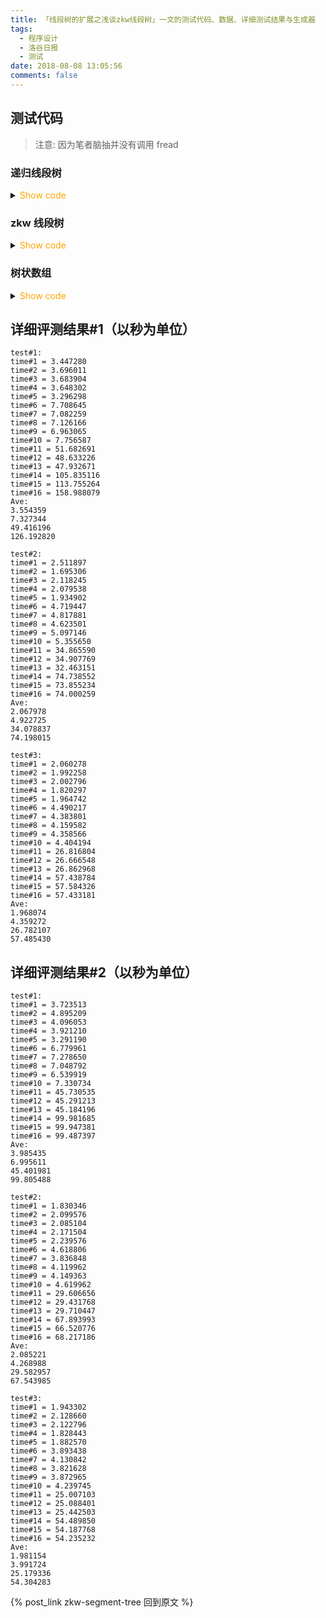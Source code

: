 ```yaml
---
title: 「线段树的扩展之浅谈zkw线段树」一文的测试代码、数据、详细测试结果与生成器
tags:
  - 程序设计
  - 洛谷日报
  - 测试
date: 2018-08-08 13:05:56
comments: false
---
```


## 测试代码

<!--more-->

> 注意: 因为笔者脑抽并没有调用 fread

### 递归线段树

<details>
<summary><font color='orange'>Show code</font></summary>

{% include_code lang:cpp zkw-segment-tree-test1/seg-r.cpp %}

</details>

### zkw 线段树

<details>
<summary><font color='orange'>Show code</font></summary>

{% include_code lang:cpp zkw-segment-tree-test1/seg-zkw.cpp %}

</details>

### 树状数组

<details>
<summary><font color='orange'>Show code</font></summary>

{% include_code lang:cpp zkw-segment-tree-test1/bit.cpp %}

</details>

## 详细评测结果#1（以秒为单位）

```text
test#1:
time#1 = 3.447280
time#2 = 3.696011
time#3 = 3.683904
time#4 = 3.648302
time#5 = 3.296298
time#6 = 7.708645
time#7 = 7.082259
time#8 = 7.126166
time#9 = 6.963065
time#10 = 7.756587
time#11 = 51.682691
time#12 = 48.633226
time#13 = 47.932671
time#14 = 105.835116
time#15 = 113.755264
time#16 = 158.988079
Ave:
3.554359
7.327344
49.416196
126.192820

test#2:
time#1 = 2.511897
time#2 = 1.695306
time#3 = 2.118245
time#4 = 2.079538
time#5 = 1.934902
time#6 = 4.719447
time#7 = 4.817881
time#8 = 4.623501
time#9 = 5.097146
time#10 = 5.355650
time#11 = 34.865590
time#12 = 34.907769
time#13 = 32.463151
time#14 = 74.738552
time#15 = 73.855234
time#16 = 74.000259
Ave:
2.067978
4.922725
34.078837
74.198015

test#3:
time#1 = 2.060278
time#2 = 1.992258
time#3 = 2.002796
time#4 = 1.820297
time#5 = 1.964742
time#6 = 4.490217
time#7 = 4.383801
time#8 = 4.159582
time#9 = 4.358566
time#10 = 4.404194
time#11 = 26.816804
time#12 = 26.666548
time#13 = 26.862968
time#14 = 57.438784
time#15 = 57.584326
time#16 = 57.433181
Ave:
1.968074
4.359272
26.782107
57.485430

```

## 详细评测结果#2（以秒为单位）

```text
test#1:
time#1 = 3.723513
time#2 = 4.895209
time#3 = 4.096053
time#4 = 3.921210
time#5 = 3.291190
time#6 = 6.779961
time#7 = 7.278650
time#8 = 7.048792
time#9 = 6.539919
time#10 = 7.330734
time#11 = 45.730535
time#12 = 45.291213
time#13 = 45.184196
time#14 = 99.981685
time#15 = 99.947381
time#16 = 99.487397
Ave:
3.985435
6.995611
45.401981
99.805488

test#2:
time#1 = 1.830346
time#2 = 2.099576
time#3 = 2.085104
time#4 = 2.171504
time#5 = 2.239576
time#6 = 4.618806
time#7 = 3.836848
time#8 = 4.119962
time#9 = 4.149363
time#10 = 4.619962
time#11 = 29.606656
time#12 = 29.431768
time#13 = 29.710447
time#14 = 67.893993
time#15 = 66.520776
time#16 = 68.217186
Ave:
2.085221
4.268988
29.582957
67.543985

test#3:
time#1 = 1.943302
time#2 = 2.128660
time#3 = 2.122796
time#4 = 1.828443
time#5 = 1.882570
time#6 = 3.893438
time#7 = 4.130842
time#8 = 3.821628
time#9 = 3.872965
time#10 = 4.239745
time#11 = 25.007103
time#12 = 25.088401
time#13 = 25.442503
time#14 = 54.489850
time#15 = 54.187768
time#16 = 54.235232
Ave:
1.981154
3.991724
25.179336
54.304283
```

{% post_link zkw-segment-tree 回到原文 %}
